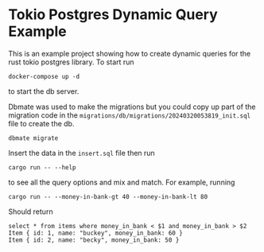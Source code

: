 Tokio Postgres Dynamic Query Example
====================================
This is an example project showing how to create dynamic queries for the rust tokio postgres library.  To start run
```
docker-compose up -d
```
to start the db server.

Dbmate was used to make the migrations but you could copy up part of the migration code in the `migrations/db/migrations/20240320053819_init.sql` file to create the db.
```
dbmate migrate
```
Insert the data in the `insert.sql` file then run
```
cargo run -- --help
```
to see all the query options and mix and match.  For example, running
```
cargo run -- --money-in-bank-gt 40 --money-in-bank-lt 80
```
Should return
```
select * from items where money_in_bank < $1 and money_in_bank > $2 
Item { id: 1, name: "buckey", money_in_bank: 60 }
Item { id: 2, name: "becky", money_in_bank: 50 }
```
